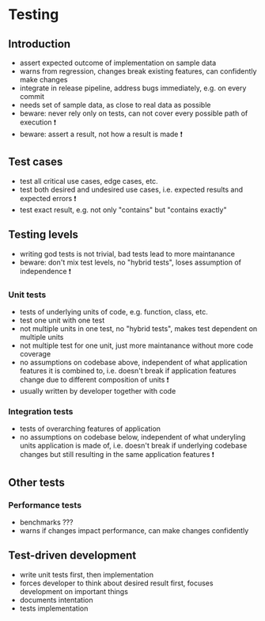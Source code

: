 # Testing



## Introduction

- assert expected outcome of implementation on sample data
- warns from regression, changes break existing features, can confidently make changes
- integrate in release pipeline, address bugs immediately, e.g. on every commit
- needs set of sample data, as close to real data as possible
- beware: never rely only on tests, can not cover every possible path of execution ❗️
- beware: assert a result, not how a result is made ❗️



## Test cases

- test all critical use cases, edge cases, etc.
- test both desired and undesired use cases, i.e. expected results and expected errors ❗️
- test exact result, e.g. not only "contains" but "contains exactly"



## Testing levels

- writing god tests is not trivial, bad tests lead to more maintanance
- beware: don't mix test levels, no "hybrid tests", loses assumption of independence ❗️

### Unit tests

- tests of underlying units of code, e.g. function, class, etc.
- test one unit with one test
- not multiple units in one test, no "hybrid tests", makes test dependent on multiple units
- not multiple test for one unit, just more maintanance without more code coverage
- no assumptions on codebase above, independent of what application features it is combined to, i.e. doesn't break if application features change due to different composition of units ❗️
- usually written by developer together with code

### Integration tests

- tests of overarching features of application
- no assumptions on codebase below, independent of what underyling units application is made of, i.e. doesn't break if underlying codebase changes but still resulting in the same application features ❗️



## Other tests

### Performance tests
<!-- ToDo: Finish -->

- benchmarks ???
- warns if changes impact performance, can make changes confidently



## Test-driven development

- write unit tests first, then implementation
- forces developer to think about desired result first, focuses development on important things
- documents intentation
- tests implementation
